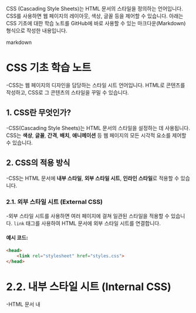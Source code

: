 CSS (Cascading Style Sheets)는 HTML 문서의 스타일을 정의하는 언어입니다. CSS를 사용하면 웹 페이지의 레이아웃, 색상, 글꼴 등을 제어할 수 있습니다. 아래는 CSS 기초에 대한 학습 노트를 GitHub에 바로 사용할 수 있는 마크다운(Markdown) 형식으로 작성한 내용입니다.

markdown
# CSS 기초 학습 노트

-CSS는 웹 페이지의 디자인을 담당하는 스타일 시트 언어입니다. HTML로 콘텐츠를 작성하고, CSS로 그 콘텐츠의 스타일을 꾸밀 수 있습니다.

## 1. CSS란 무엇인가?

-CSS(Cascading Style Sheets)는 HTML 문서의 스타일을 설정하는 데 사용됩니다. CSS는 **색상**, **글꼴**, **간격**, **배치**, **애니메이션** 등 웹 페이지의 모든 시각적 요소를 제어할 수 있습니다.

## 2. CSS의 적용 방식

-CSS는 HTML 문서에 **내부 스타일**, **외부 스타일 시트**, **인라인 스타일**로 적용할 수 있습니다.

### 2.1. 외부 스타일 시트 (External CSS)

-외부 스타일 시트를 사용하면 여러 페이지에 걸쳐 일관된 스타일을 적용할 수 있습니다. `link` 태그를 사용하여 HTML 문서에 외부 스타일 시트를 연결합니다.

#### 예시 코드:
```html
<head>
    <link rel="stylesheet" href="styles.css">
</head>
```
# 2.2. 내부 스타일 시트 (Internal CSS)
-HTML 문서 내 <style> 태그를 사용하여 스타일을 정의할 수 있습니다. 주로 한 페이지에만 스타일을 적용할 때 사용합니다.
```html
####예시 코드:
html
<head>
    <style>
        body {
            background-color: lightblue;
        }
        h1 {
            color: navy;
            font-family: Arial, sans-serif;
        }
    </style>
</head>
```
# 2.3. 인라인 스타일 (Inline CSS)
-HTML 태그 내 style 속성을 사용하여 직접 스타일을 지정하는 방법입니다. 하나의 요소에만 스타일을 적용할 때 유용합니다.
```html
####예시 코드:
html
<h1 style="color: blue; text-align: center;">CSS 학습 노트</h1>
3. CSS 선택자 (Selectors)
CSS 선택자는 HTML 요소에 스타일을 적용할 대상을 선택합니다. 주요 선택자는 다음과 같습니다:
```

# 3.1. 기본 선택자
-요소 선택자: HTML 요소를 선택하여 스타일을 적용합니다.
```html
css
p {
    color: red;
}
```
이 코드는 모든 <p> 태그에 빨간색 글씨를 적용합니다.


-클래스 선택자: 클래스 속성으로 선택하여 스타일을 적용합니다. 클래스 이름 앞에는 .을 붙입니다.
```html
css
.container {
    width: 100%;
    margin: 0 auto;
}
```

-아이디 선택자: 아이디 속성으로 선택하여 스타일을 적용합니다. 아이디 이름 앞에는 #을 붙입니다.
```html
css
#header {
    background-color: gray;
}
```

3.2. 복합 선택자
자식 선택자: 특정 부모 요소의 자식 요소에 스타일을 적용합니다.
```html
css
div > p {
    color: green;
}
```


후손 선택자: 특정 부모 요소의 후손 요소에 스타일을 적용합니다.
```html
css
div p {
    color: green;
}
```

- 그룹 선택자: 여러 요소에 동일한 스타일을 적용합니다.
```html
css
h1, h2, h3 {
    font-family: Arial, sans-serif;
}
```

# 4. CSS 속성
# 4.1. 색상 및 배경
color: 텍스트의 색상을 설정합니다.

background-color: 배경색을 설정합니다.

####예시 코드:
```html
css
body {
    background-color: lightgray;
}

h1 {
    color: darkblue;
}
```
# 4.2. 폰트
- font-family: 글꼴을 설정합니다.

- font-size: 글꼴 크기를 설정합니다.

- font-weight: 글꼴의 굵기를 설정합니다.
- 
####예시 코드:
```html
css
p {
    font-family: 'Arial', sans-serif;
    font-size: 16px;
    font-weight: bold;
}
```

# 4.3. 텍스트 스타일
- text-align: 텍스트 정렬을 설정합니다.

- line-height: 텍스트 줄 간격을 설정합니다.

- text-decoration: 텍스트에 장식을 추가합니다(예: 밑줄, 취소선 등).

####예시 코드:
```html
css
h1 {
    text-align: center;
    text-decoration: underline;
}
```

# 4.4. 박스 모델
- 박스 모델은 모든 HTML 요소가 사각형 박스로 간주된다는 개념입니다. 이 박스는 네 가지 주요 부분으로 구성됩니다: content, padding, border, margin.

1.padding: 콘텐츠와 경계선 사이의 공간

2.border: 요소의 테두리

3.margin: 요소와 다른 요소 사이의 간격

####예시 코드:
```html
css
div {
    width: 300px;
    padding: 20px;
    border: 1px solid black;
    margin: 10px;
}
```

# 5. CSS 레이아웃
# 5.1. Flexbox
Flexbox는 웹 페이지의 레이아웃을 간단하게 만들 수 있는 CSS3의 기능입니다. 부모 요소에 display: flex를 설정하고 자식 요소들이 유연하게 배치됩니다.
####예시 코드:
```html
css
.container {
    display: flex;
    justify-content: space-between;
}

.item {
    width: 30%;
}
```

# 5.2. Grid
Grid는 2차원 레이아웃을 쉽게 만들 수 있게 해주는 CSS3 기능입니다. display: grid를 사용하여 행과 열로 구성된 레이아웃을 만들 수 있습니다.

####예시 코드:
```html
css
.container {
    display: grid;
    grid-template-columns: 1fr 1fr 1fr;
    gap: 20px;
}

.item {
    background-color: lightblue;
}
```

## 6. 결론
CSS는 웹 페이지의 디자인을 꾸미는 데 중요한 역할을 합니다. 다양한 선택자와 속성을 사용하여 레이아웃과 스타일을 자유롭게 설정할 수 있습니다. CSS를 잘 활용하면 사용자 경험을 향상시키고, 웹 페이지를 보다 직관적이고 아름답게 만들 수 있습니다.
